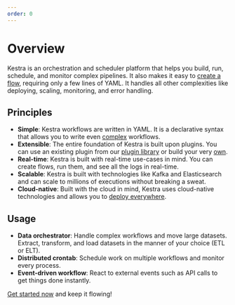 ```yaml
---
order: 0
---
```


# Overview

Kestra is an orchestration and scheduler platform that helps you build, run, schedule, and monitor complex pipelines. It also makes it easy to [create a flow](https://kestra.io/docs/developer-guide/), requiring only a few lines of YAML. It handles all other complexities like deploying, scaling, monitoring, and error handling.

<CaptionedImage src="/ui.gif" width="700" caption="Kestra UI"></CaptionedImage>


## Principles

- **Simple**: Kestra workflows are written in YAML. It is a declarative syntax that allows you to write even [complex](developer-guide/flowable) workflows.
- **Extensible**: The entire foundation of Kestra is built upon plugins. You can use an existing plugin from our [plugin library](../plugins) or build your very [own](plugin-developer-guide).
- **Real-time**: Kestra is built with real-time use-cases in mind. You can create flows, run them, and see all the logs in real-time.
- **Scalable**: Kestra is built with technologies like Kafka and Elasticsearch and can scale to millions of executions without breaking a sweat.
- **Cloud-native**: Built with the cloud in mind, Kestra uses cloud-native technologies and allows you to [deploy everywhere](administrator-guide/deployment).


## Usage

- **Data orchestrator**: Handle complex workflows and move large datasets. Extract, transform, and load datasets in the manner of your choice (ETL or ELT).
- **Distributed crontab**: Schedule work on multiple workflows and monitor every process.
- **Event-driven workflow**: React to external events such as API calls to get things done instantly.

[Get started now](getting-started) and keep it flowing!
